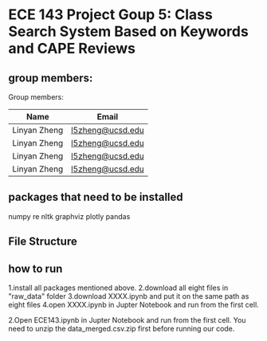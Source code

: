 # ECE 143 Project Goup 5: Class Search System Based on Keywords and CAPE Reviews 

## group members:

Group members:

|Name|Email|
|---|---|
|Linyan Zheng|l5zheng@ucsd.edu|
|Linyan Zheng|l5zheng@ucsd.edu|
|Linyan Zheng|l5zheng@ucsd.edu|
|Linyan Zheng|l5zheng@ucsd.edu|

## 



## packages that need to be installed

numpy
re
nltk
graphviz
plotly
pandas

## File Structure

## how to run

1.install all packages mentioned above.
2.download all eight files in "raw_data" folder
3.download XXXX.ipynb and put it on the same path as eight files
4.open XXXX.ipynb in Jupter Notebook and run from the first cell.

2.Open ECE143.ipynb in Jupter Notebook and run from the first cell. You need to unzip the data_merged.csv.zip first before running our code.






